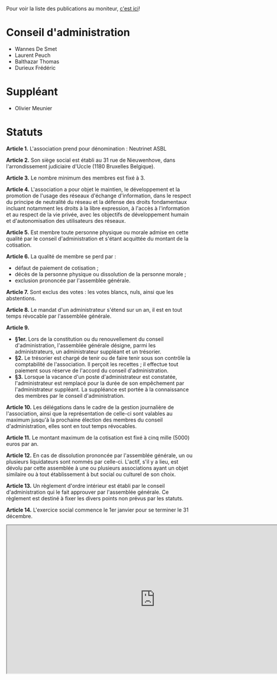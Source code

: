 <!-- TITLE: Les Statuts -->
<!-- Dernière version publiée au moniteur-->

Pour voir la liste des publications au moniteur, [c'est ici](http://www.ejustice.just.fgov.be/cgi_tsv/tsv_l_1.pl?hrc=BL000000&jvorm=ASBL&sql=naam+contains++%27Neutrinet%27+and+jvorm+contains+%27ASBL%27&rech=4&lang=fr&fromtab=TSV&btw=835033012&DETAIL=ALL+PUB)!
# Conseil d'administration

- Wannes De Smet
- Laurent Peuch
- Balthazar Thomas
- Durieux Frédéric

# Suppléant

- Olivier Meunier

# Statuts

**Article 1.** L'association prend pour dénomination : Neutrinet ASBL

**Article 2.** Son siège social est établi au 31 rue de Nieuwenhove, dans l'arrondissement judiciaire d'Uccle (1180 Bruxelles Belgique).

**Article 3.** Le nombre minimum des membres est fixé à 3.

**Article 4.** L'association a pour objet le maintien, le développement et la promotion de l'usage des réseaux d'échange d'information, dans le respect du principe de neutralité du réseau et la défense des droits fondamentaux incluant notamment les droits à la libre expression, à l'accès à l'information et au respect de la vie privée, avec les objectifs de développement humain et d'autonomisation des utilisateurs des réseaux.

**Article 5.** Est membre toute personne physique ou morale admise en cette qualité par le conseil d'administration et s'étant acquittée du montant de la cotisation.

**Article 6.** La qualité de membre se perd par :

- défaut de paiement de cotisation ;
- décès de la personne physique ou dissolution de la personne morale ;
- exclusion prononcée par l'assemblée générale.

**Article 7.** Sont exclus des votes : les votes blancs, nuls, ainsi que les abstentions.

**Article 8.** Le mandat d'un administrateur s'étend sur un an, il est en tout temps révocable par l'assemblée générale.

**Article 9.**
- **§1er.** Lors de la constitution ou du renouvellement du conseil d'administration, l'assemblée générale désigne, parmi les administrateurs, un administrateur suppléant et un trésorier.
- **§2.** Le trésorier est chargé de tenir ou de faire tenir sous son contrôle la comptabilité de l'association. Il perçoit les recettes ; il effectue tout paiement sous réserve de l'accord du conseil d'administration.
- **§3.** Lorsque la vacance d'un poste d'administrateur est constatée, l'administrateur est remplacé pour la durée de son empêchement par l'administrateur suppléant. La suppléance est portée à la connaissance des membres par le conseil d'administration.

**Article 10.** Les délégations dans le cadre de la gestion journalière de l'association, ainsi que la représentation de celle-ci sont valables au maximum jusqu'à la prochaine élection des membres du conseil d'administration, elles sont en tout temps révocables.

**Article 11.** Le montant maximum de la cotisation est fixé à cinq mille (5000) euros par an.

**Article 12.** En cas de dissolution prononcée par l'assemblée générale, un ou plusieurs liquidateurs sont nommés par celle-ci. L'actif, s'il y a lieu, est dévolu par cette assemblée à une ou plusieurs associations ayant un objet similaire ou à tout établissement à but social ou culturel de son choix.

**Article 13.** Un règlement d'ordre intérieur est établi par le conseil d'administration qui le fait approuver par l'assemblée générale. Ce règlement est destiné à fixer les divers points non prévus par les statuts.

**Article 14.** L'exercice social commence le 1er janvier pour se terminer le 31 décembre. 

<iframe width="800" height="400" src="https://files.neutrinet.be/index.php/apps/calendar/embed/zkMxFkHCsC3ysfqF"></iframe>